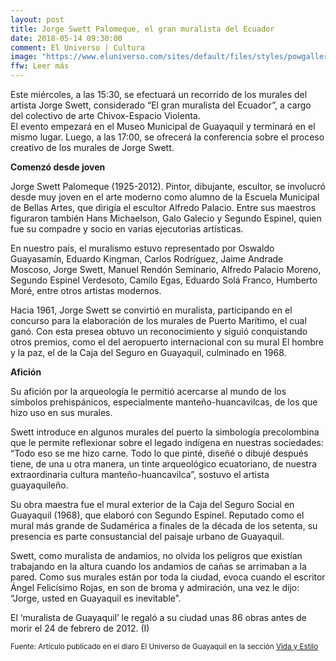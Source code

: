 ```yaml
---
layout: post
title: Jorge Swett Palomeque, el gran muralista del Ecuador
date: 2018-05-14 09:30:00
comment: El Universo | Cultura
image: "https://www.eluniverso.com/sites/default/files/styles/powgallery_800/public/fotos/2018/05/12947482.jpg?itok=IEiZZkhG"
ffw: Leer más
---
```


Este miércoles, a las 15:30, se efectuará un recorrido de los murales del artista Jorge Swett, considerado “El gran muralista del Ecuador”, a cargo del colectivo de arte Chivox-Espacio Violenta.<br /> El evento empezará en el Museo Municipal de Guayaquil y terminará en el mismo lugar. Luego, a las 17:00, se ofrecerá la conferencia sobre el proceso creativo de los murales de Jorge Swett.

**Comenzó desde joven**  

Jorge Swett Palomeque (1925-2012). Pintor, dibujante, escultor, se involucró desde muy joven en el arte moderno como alumno de la Escuela Municipal de Bellas Artes, que dirigía el escultor Alfredo Palacio. Entre sus maestros figuraron también Hans Michaelson, Galo Galecio y Segundo Espinel, quien fue su compadre y socio en varias ejecutorias artísticas.

En nuestro país, el muralismo estuvo representado por Oswaldo Guayasamín, Eduardo Kingman, Carlos Rodríguez, Jaime Andrade Moscoso, Jorge Swett, Manuel Rendón Seminario, Alfredo Palacio Moreno, Segundo Espinel Verdesoto, Camilo Egas, Eduardo Solá Franco, Humberto Moré, entre otros artistas modernos.  

Hacia 1961, Jorge Swett se convirtió en muralista, participando en el concurso para la elaboración de los murales de Puerto Marítimo, el cual ganó. Con esta presea obtuvo un reconocimiento y siguió conquistando otros premios, como el del aeropuerto internacional con su mural El hombre y la paz, el de la Caja del Seguro en Guayaquil, culminado en 1968.

**Afición**  

Su afición por la arqueología le permitió acercarse al mundo de los símbolos prehispánicos, especialmente manteño-huancavilcas, de los que hizo uso en sus murales.

Swett introduce en algunos murales del puerto la simbología precolombina que le permite reflexionar sobre el legado indígena en nuestras sociedades: “Todo eso se me hizo carne. Todo lo que pinté, diseñé o dibujé después tiene, de una u otra manera, un tinte arqueológico ecuatoriano, de nuestra extraordinaria cultura manteño-huancavilca”, sostuvo el artista guayaquileño.  

Su obra maestra fue el mural exterior de la Caja del Seguro Social en Guayaquil (1968), que elaboró con Segundo Espinel. Reputado como el mural más grande de Sudamérica a finales de la década de los setenta, su presencia es parte consustancial del paisaje urbano de Guayaquil.

Swett, como muralista de andamios, no olvida los peligros que existían trabajando en la altura cuando los andamios de cañas se arrimaban a la pared. Como sus murales están por toda la ciudad, evoca cuando el escritor Ángel Felicísimo Rojas, en son de broma y admiración, una vez le dijo: “Jorge, usted en Guayaquil es inevitable”.

El ‘muralista de Guayaquil’ le regaló a su ciudad unas 86 obras antes de morir el 24 de febrero de 2012. (I)

<small>Fuente: Artículo publicado en el diaro El Universo de Guayaquil en la sección [Vida y Estilo](https://www.eluniverso.com/noticias/2018/05/14/nota/6758901/jorge-swett-palomeque-gran-muralista-ecuador)</small>
